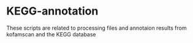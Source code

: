 # KEGG-annotation
These scripts are related to processing files and annotaion results from kofamscan and the KEGG database
